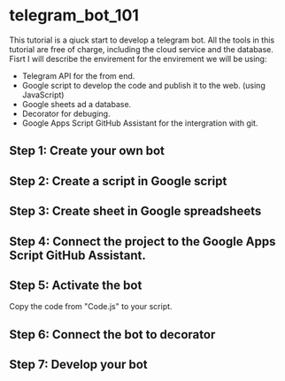 # telegram_bot_101

This tutorial is a qiuck start to develop a telegram bot.
All the tools in this tutorial are free of charge, including the cloud service and the database.
Fisrt I will describe the envirement
for the envirement we will be using:
- Telegram API for the from end.
- Google script to develop the code and publish it to the web. (using JavaScript)
- Google sheets ad a database.
- Decorator for debuging.
- Google Apps Script GitHub Assistant for the intergration with git.

## Step 1: Create your own bot
## Step 2: Create a script in Google script
## Step 3: Create sheet in Google spreadsheets
## Step 4: Connect the project to the Google Apps Script GitHub Assistant.
## Step 5: Activate the bot
Copy the code from "Code.js" to your script.
## Step 6: Connect the bot to decorator
## Step 7: Develop your bot
